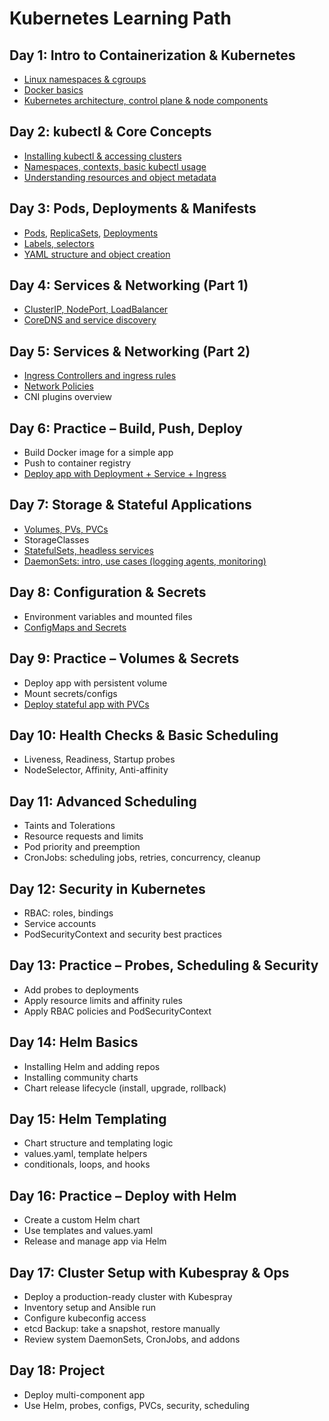 # Kubernetes Learning Path

## Day 1: Intro to Containerization & Kubernetes
- [Linux namespaces & cgroups](./1/ns_cgroups.md)
- [Docker basics](./1/docker.md)
- [Kubernetes architecture, control plane & node components](./1/arch.md)

## Day 2: kubectl & Core Concepts
- [Installing kubectl & accessing clusters](./2/kubectl.md)
- [Namespaces, contexts, basic kubectl usage](https://kubernetes.io/docs/reference/kubectl/quick-reference/#:~:text=kubectl%20%2DA-,Kubectl%20context%20and%20configuration,-Set%20which%20Kubernetes)
- [Understanding resources and object metadata](https://kubernetes.io/docs/reference/kubectl/quick-reference/#:~:text=special%2Duser%3ANoSchedule-,Resource%20types,-List%20all%20supported)

## Day 3: Pods, Deployments & Manifests
- [Pods](./3/pods.md), [ReplicaSets](https://kubernetes.io/docs/concepts/workloads/controllers/replicaset/), [Deployments](./3/deployments.md)
- [Labels, selectors](./3/labels.md)
- [YAML structure and object creation](./3/yaml.md)

## Day 4: Services & Networking (Part 1)
- [ClusterIP, NodePort, LoadBalancer](./4/service.md)
- [CoreDNS and service discovery](./4/coredns.md)

## Day 5: Services & Networking (Part 2)
- [Ingress Controllers and ingress rules](./5/ingress.md)
- [Network Policies](./5/policy.md)
- CNI plugins overview

## Day 6: Practice – Build, Push, Deploy
- Build Docker image for a simple app
- Push to container registry
- [Deploy app with Deployment + Service + Ingress](./6/tasks.md)

## Day 7: Storage & Stateful Applications
- [Volumes, PVs, PVCs](./7/volume.md)
- StorageClasses
- [StatefulSets, headless services](./7/statefulset.md)
- [DaemonSets: intro, use cases (logging agents, monitoring)](./7/daemonset.md)

## Day 8: Configuration & Secrets
- Environment variables and mounted files
- [ConfigMaps and Secrets](./8/secrets.md)

## Day 9: Practice – Volumes & Secrets
- Deploy app with persistent volume
- Mount secrets/configs
- [Deploy stateful app with PVCs](./9/tasks.md)

## Day 10: Health Checks & Basic Scheduling
- Liveness, Readiness, Startup probes
- NodeSelector, Affinity, Anti-affinity

## Day 11: Advanced Scheduling
- Taints and Tolerations
- Resource requests and limits
- Pod priority and preemption
- CronJobs: scheduling jobs, retries, concurrency, cleanup

## Day 12: Security in Kubernetes
- RBAC: roles, bindings
- Service accounts
- PodSecurityContext and security best practices

## Day 13: Practice – Probes, Scheduling & Security
- Add probes to deployments
- Apply resource limits and affinity rules
- Apply RBAC policies and PodSecurityContext

## Day 14: Helm Basics
- Installing Helm and adding repos
- Installing community charts
- Chart release lifecycle (install, upgrade, rollback)

## Day 15: Helm Templating
- Chart structure and templating logic
- values.yaml, template helpers
- conditionals, loops, and hooks

## Day 16: Practice – Deploy with Helm
- Create a custom Helm chart
- Use templates and values.yaml
- Release and manage app via Helm

## Day 17: Cluster Setup with Kubespray & Ops
- Deploy a production-ready cluster with Kubespray
- Inventory setup and Ansible run
- Configure kubeconfig access
- etcd Backup: take a snapshot, restore manually
- Review system DaemonSets, CronJobs, and addons

## Day 18: Project
- Deploy multi-component app
- Use Helm, probes, configs, PVCs, security, scheduling


